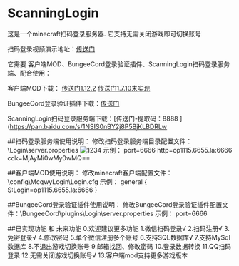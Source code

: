 # ScanningLogin
这是一个minecraft扫码登录服务器.
它支持无需关闭游戏即可切换账号

扫码登录视频演示地址：[传送门](https://www.bilibili.com/video/BV1TZ4y1d7i1#reply102370149104?share_source=copy_web)


它需要 客户端MOD、BungeeCord登录验证插件、ScanningLogin扫码登录服务端、配合使用：

客户端MOD下载：
[传送门1.12.2](https://www.mcbbs.net/thread-1304978-1-1.html)
[传送门1.7.10未实现](https://www.mcbbs.net/thread-1304978-1-1.html)

BungeeCord登录验证插件下载：[传送门](https://www.mcbbs.net/thread-1304977-1-1.html)

ScanningLogin扫码登录服务端下载：[传送门-提取码：8888 ](https://pan.baidu.com/s/1NSIS0nBY2j8P5BjKLBDRLw 


##扫码登录服务端使用说明：
修改扫码登录服务端目录配置文件：\Login\server.properties
![1234](https://user-images.githubusercontent.com/38318368/153855733-4fa068c3-c2c9-4b93-904d-3c36e81df25e.jpg)
示例：
port=6666
http=op1115.6655.la:6666
cdk=MjAyMi0wMy0wMQ==

##客户端MOD使用说明：
修改minecraft客户端配置文件：\config\McqwyLogin\Login.cfg
示例：
general {
    S:Login=op1115.6655.la:6666
}

##BungeeCord登录验证插件使用说明：
修改BungeeCord登录验证插件配置文件：\BungeeCord\plugins\Login\server.properties
示例：
port=6666

##已实现功能 和 未来功能
0.欢迎建议更多功能
1.微信扫码登录√
2.扫码注册√
3.免密登录√
4.修改密码
5.单个微信注册多个账号
6.支持SQL数据库√
7.支持MySql数据库
8.不退出游戏切换账号
9.邮箱找回、修改密码
10.登录数据转换
11.QQ扫码登录
12.无需关闭游戏切换账号√
13.客户端mod支持更多游戏版本
